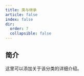 ```yaml
---
title: 类与继承
article: false
index: false
dir:
  order: 7
  collapsible: false
---
```


## 简介

这里可以添加关于该分类的详细介绍。
